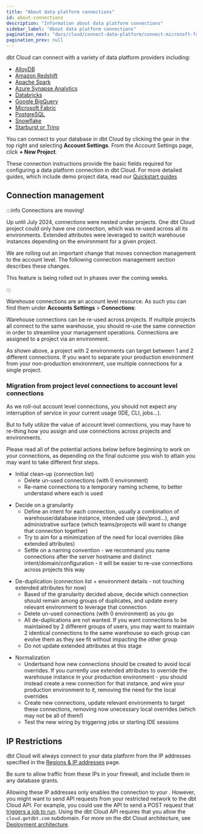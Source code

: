 ```yaml
---
title: "About data platform connections"
id: about-connections
description: "Information about data platform connections"
sidebar_label: "About data platform connections"
pagination_next: "docs/cloud/connect-data-platform/connect-microsoft-fabric"
pagination_prev: null
---
```

dbt Cloud can connect with a variety of data platform providers including: 
- [AlloyDB](/docs/cloud/connect-data-platform/connect-redshift-postgresql-alloydb) 
- [Amazon Redshift](/docs/cloud/connect-data-platform/connect-redshift-postgresql-alloydb) 
- [Apache Spark](/docs/cloud/connect-data-platform/connect-apache-spark)
- [Azure Synapse Analytics](/docs/cloud/connect-data-platform/connect-azure-synapse-analytics)
- [Databricks](/docs/cloud/connect-data-platform/connect-databricks) 
- [Google BigQuery](/docs/cloud/connect-data-platform/connect-bigquery)
- [Microsoft Fabric](/docs/cloud/connect-data-platform/connect-microsoft-fabric)
- [PostgreSQL](/docs/cloud/connect-data-platform/connect-redshift-postgresql-alloydb)
- [Snowflake](/docs/cloud/connect-data-platform/connect-snowflake)
- [Starburst or Trino](/docs/cloud/connect-data-platform/connect-starburst-trino)

You can connect to your database in dbt Cloud by clicking the gear in the top right and selecting **Account Settings**. From the Account Settings page, click **+ New Project**.

<Lightbox src="/img/docs/dbt-cloud/cloud-configuring-dbt-cloud/choose-a-connection.png" title="Choose a connection"/>

These connection instructions provide the basic fields required for configuring a data platform connection in dbt Cloud. For more detailed guides, which include demo project data, read our [Quickstart guides](https://docs.getdbt.com/guides)

## Connection management

:::info Connections are moving!

Up until July 2024, connections were nested under projects. One dbt Cloud project could only have one connection, which was re-used across all its environments. Extended attributes were leveraged to switch warehouse instances depending on the environment for a given project. 

<Lightbox src="/img/docs/dbt-cloud/cloud-configuring-dbt-cloud/connections-legacy-model.png" title="Previous connection model"/>

We are rolling out an important change that moves connection management to the account level. The following connection management section describes these changes. 

This feature is being rolled out in phases over the coming weeks. 

:::

Warehouse connections are an account level resource. As such you can find them under **Accounts Settings** > **Connections**:

<Lightbox src="/img/docs/dbt-cloud/cloud-configuring-dbt-cloud/connections-list.png" title="Connection list"/>

Warehouse connections can be re-used across projects. If multiple projects all connect to the same warehouse, you should re-use the same connection in order to streamline your management operations. Connections are assigned to a project via an environment. 

<Lightbox src="/img/docs/dbt-cloud/cloud-configuring-dbt-cloud/connections-new-model.png" title="Connection model"/>

As shown above, a project with 2 environments can target between 1 and 2 different connections. If you want to separate your production environment from your non-production environment, use multiple connections for a single project.

### Migration from project level connections to account level connections

As we roll-out account level connections, you should not expect any interruption of service in your current usage (IDE, CLI, jobs...).

But to fully utilize the value of account level connections, you may have to re-thing how you assign and use connections across projects and environments.

<Lightbox src="/img/docs/dbt-cloud/cloud-configuring-dbt-cloud/connections-post-rollout.png" title="Typical connection setup post rollout"/>

Please read all of the potential actions below before beginning to work on your connections, as depending on the final outcome you wish to attain you may want to take different first steps.

- Initial clean-up (connection list)
  - Delete un-used connections (with 0 environment)
  - Re-name connections to a temporary naming scheme, to better understand where each is used

<Lightbox src="/img/docs/dbt-cloud/cloud-configuring-dbt-cloud/connections-post-rollout-2.png" title="Post initial clean-up"/>

- Decide on a granularity 
  - Define an intent for each connection, usually a combination of warehouse/database instance, intended use (dev/prod…), and administrative surface (which teams/projects will want to change that connection together)
  - Try to aim for a minimization of the need for local overrides (like extended attributes)
  - Settle on a naming convention - we recommand you name connections after the server hostname and distinct intent/domain/configuration - it will be easier to re-use connections across projects this way

<Lightbox src="/img/docs/dbt-cloud/cloud-configuring-dbt-cloud/connections-post-rollout-3.png" title="Granularity determined"/>

- De-duplication (connection list + environment details - not touching extended attributes for now)
  - Based of the granularity decided above, decide which connection should remain among groups of duplicates, and update every relevant environment to leverage that connection
  - Delete un-used connections (with 0 environment) as you go
  - All de-duplications are not wanted. If you want connections to be maintained by 2 different groups of users, you may want to maintain 2 identical connections to the same warehouse so each group can evolve them as they see fit without impacting the other group
  - Do not update extended attributes at this stage

<Lightbox src="/img/docs/dbt-cloud/cloud-configuring-dbt-cloud/connections-post-rollout-4.png" title="Connections de-duplicated"/>

- Normalization
  - Undertsand how new connections should be created to avoid local overrides. If you currently use extended attributes to override the warehouse instance in your production environment - you should instead create a new connection for that instance, and wire your production environment to it, removing the need for the local overrides
  - Create new connections, update relevant environments to target these connections, removing now unecessary local overrides (which may not be all of them!)
  - Test the new wiring by triggering jobs or starting IDE sessions

<Lightbox src="/img/docs/dbt-cloud/cloud-configuring-dbt-cloud/connections-post-rollout-5.png" title="Connections normalized"/>

## IP Restrictions

dbt Cloud will always connect to your data platform from the IP addresses specified in the [Regions & IP addresses](/docs/cloud/about-cloud/access-regions-ip-addresses) page.

Be sure to allow traffic from these IPs in your firewall, and include them in any database grants.

Allowing these IP addresses only enables the connection to your <Term id="data-warehouse" />. However, you might want to send API requests from your restricted network to the dbt Cloud API.  For example, you could use the API to send a POST request that [triggers a job to run](https://docs.getdbt.com/dbt-cloud/api-v2-legacy#operation/triggerRun). Using the dbt Cloud API requires that you allow the `cloud.getdbt.com` subdomain. For more on the dbt Cloud architecture, see [Deployment architecture](/docs/cloud/about-cloud/architecture).

